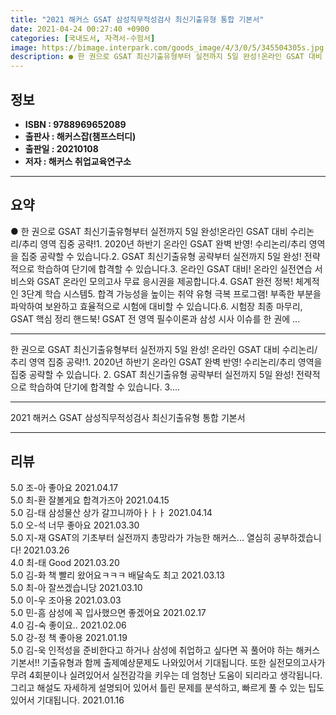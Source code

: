 ```yaml
---
title: "2021 해커스 GSAT 삼성직무적성검사 최신기출유형 통합 기본서"
date: 2021-04-24 00:27:40 +0900
categories: [국내도서, 자격서-수험서]
image: https://bimage.interpark.com/goods_image/4/3/0/5/345504305s.jpg
description: ● 한 권으로 GSAT 최신기출유형부터 실전까지 5일 완성!온라인 GSAT 대비 수리논리/추리 영역 집중 공략!1. 2020년 하반기 온라인 GSAT 완벽 반영! 수리논리/추리 영역을 집중 공략할 수 있습니다.2. GSAT 최신기출유형 공략부터 실전까지 5일 완성! 전략적으로 학습하여
---
```


## **정보**

- **ISBN : 9788969652089**
- **출판사 : 해커스잡(챔프스터디)**
- **출판일 : 20210108**
- **저자 : 해커스 취업교육연구소**

------



## **요약**

●  한 권으로 GSAT 최신기출유형부터 실전까지 5일 완성!온라인 GSAT 대비 수리논리/추리 영역 집중 공략!1. 2020년 하반기 온라인 GSAT 완벽 반영! 수리논리/추리 영역을 집중 공략할 수 있습니다.2. GSAT 최신기출유형 공략부터 실전까지 5일 완성! 전략적으로 학습하여 단기에 합격할 수 있습니다.3. 온라인 GSAT 대비! 온라인 실전연습 서비스와 GSAT 온라인 모의고사 무료 응시권을 제공합니다.4. GSAT 완전 정복! 체계적인 3단계 학습 시스템5. 합격 가능성을 높이는 취약 유형 극복 프로그램! 부족한 부분을 파악하여 보완하고 효율적으로 시험에 대비할 수 있습니다.6. 시험장 최종 마무리, GSAT 핵심 정리 핸드북! GSAT 전 영역 필수이론과 삼성 시사 이슈를 한 권에 ...

------

한 권으로 GSAT 최신기출유형부터 실전까지 5일 완성!
온라인 GSAT 대비 수리논리/추리 영역 집중 공략!1. 2020년 하반기 온라인 GSAT 완벽 반영! 수리논리/추리 영역을 집중 공략할 수 있습니다.
2. GSAT 최신기출유형 공략부터 실전까지 5일 완성! 전략적으로 학습하여 단기에 합격할 수 있습니다.
3.... 

------


2021 해커스 GSAT 삼성직무적성검사 최신기출유형 통합 기본서 

------


## **리뷰** 

5.0 조-아 좋아요 2021.04.17 <br/>5.0 최-환 잘볼게요 합격가즈아 2021.04.15 <br/>5.0 김-태 삼성물산 상가 갈끄니까아ㅏㅏㅏ 2021.04.14 <br/>5.0 오-석 너무 좋아요 2021.03.30 <br/>5.0 지-재 GSAT의 기초부터 실전까지 총망라가 가능한 해커스... 열심히 공부하겠습니다! 2021.03.26 <br/>4.0 최-태 Good 2021.03.20 <br/>5.0 김-화 책 빨리 왔어요ㅋㅋㅋ 배달속도 최고 2021.03.13 <br/>5.0 최-아 잘쓰겠습니당 2021.03.10 <br/>5.0 이-우 조아용 2021.03.03 <br/>5.0 민-흠 삼성에 꼭 입사했으면 좋겠어요 2021.02.17 <br/>4.0 김-숙 좋이요.. 2021.02.06 <br/>5.0 강-정 책 좋아용 2021.01.19 <br/>5.0 김-욱 인적성을 준비한다고 하거나 삼성에 취업하고 싶다면 꼭 풀어야 하는 해커스 기본서!! 기출유형과 함께 출제예상문제도 나와있어서 기대됩니다. 또한 실전모의고사가 무려 4회분이나 실려있어서 실전감각을 키우는 데 엄청난 도움이 되리라고 생각됩니다. 그리고 해설도  자세하게 설명되어 있어서 틀린 문제를 분석하고, 빠르게 풀 수 있는 팁도 있어서 기대됩니다. 2021.01.16 <br/>